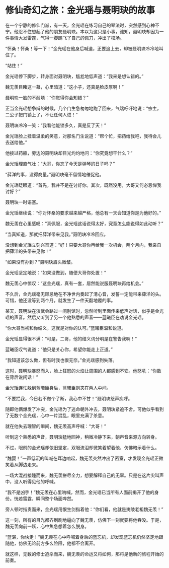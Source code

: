 # 修仙奇幻之旅：金光瑶与聂明玦的故事

在一个宁静的修仙门派，有一天，金光瑶在练习自己的琴法时，突然感到心神不宁。他忍不住想起了他的朋友聂明玦。本以为这只是小事，谁知，聂明玦却因为一件事情大发雷霆，气得一脚踢飞了自己的佩刀，冲出了校场。

“怀桑！怀桑！等一下！”金光瑶在他身后喊道，正要追上去，却被聂明玦冷冷地叫住了。

“站住！”

金光瑶停下脚步，转身面对聂明玦，尴尬地低声道：“我来是想认错的。”

魏无羡目睹这一幕，心里暗道：“这小子，还真是脸皮厚啊！”

聂明玦一脸的不耐烦：“你觉得你会知错？”

正当金光瑶想争辩的时候，几个门生急匆匆地跑了回来，气喘吁吁地说：“宗主，二公子把门锁上了，不让任何人进！”

聂明玦冷冷一笑：“我看他能锁多久，真是反了天！”

金光瑶脸上挂着温柔的笑意，对那名门生说道：“帮个忙，把药给我吧，我待会儿去送给他。”

他接过药瓶，旁边的聂明玦却目光灼灼地问：“你究竟想干什么？”

金光瑶理直气壮：“大哥，你忘了今天是弹琴的日子吗？”

“薛洋的事，没得商量。”聂明玦毫不留情地催促他。

金光瑶眨眼道：“首先，我并不是在讨好你。其次，既然没用，大哥又何必忌惮我讨好？”

聂明玦一时语塞。

金光瑶继续说：“你对怀桑的要求越来越严格，他总有一天会知道你是为他好的。”

魏无羡在心里感叹：“真佩服，金光瑶这话说得太好，究竟怎么能说得如此动听？”

“当真知道，那就把薛洋带来见我。”聂明玦冷冷回应。

没想到金光瑶立刻兴奋道：“好！只要大哥你再给我一次机会，两个月内，我亲自把薛洋的头带来见你！”

“如果没有办到？”聂明玦眉头微皱。

金光瑶坚定地说：“如果没做到，随便大哥你处置！”

魏无羡心中惊叹：“这金光瑶，真有一套，居然能说服聂明玦再给机会。”

不久后，金光瑶毫无顾忌地在不净世内奏起了清心音，发誓一定能带来薛洋的头。可惜，他还没等到两个月，就发生了一件天翻地覆的事。

某天，聂明玦在演武会路过一间别馆时，忽然听到里面传来低声对话，似乎是金光瑶的声音。然后又听到了另一个他熟悉的声音——蓝曦臣在劝说金光瑶。

“你大哥当初和你结义，这就是对你的认可。”蓝曦臣温和说道。

金光瑶显得很不满：“可是，二哥，他的结义词分明是在警告我啊！”

蓝曦臣叹气说道：“他只是关心你，希望你能走上正道。”

“我知道该怎么做，但有时我也很无奈。”金光瑶感到失落。

这时，聂明玦暴怒而入，脸上狂怒的火焰让周围的人都感到不安。他怒吼：“你敢在背后说闲话！”

金光瑶连忙躲到蓝曦臣身后，蓝曦臣则夹在两人中间。

“不要拦我，今日若不做个了断，我心中不甘！”聂明玦怒声疾呼。

随即他俩爆发了冲突，金光瑶为了逃命朝外冲去，聂明玦紧追不舍。可他似乎看到了无数个金光瑶，心中一片混乱，眼里充满了杀意。

就在他失去理智的瞬间，魏无羡高声呼喊：“大哥！”

听到这个熟悉的声音，聂明玦猛地回神，稍微冷静下来，朝声音来源方向转身。

不过，眼前的金光瑶却依旧坚定，双眼流泪却微笑着望着他，仿佛暗示着什么。

“魏婴！”一声低沉的叫喊在耳边响起，魏无羡突然冲出了密室，才发现金光瑶正微笑着从脚边走来。

一场大混战接踵而来，魏无羡拼尽全力，想要解释自己的无辜。只是在这片尖叫声中，没人听得见他的呼喊。

“我不是凶手！”魏无羡在心里呐喊，然而，金光瑶已当所有人面前揭开了他的身份。恍若雷霆，瞬间整个场面哗然。

旁人顿时指责而来，金光瑶用恨生剑指着他：“你们看，他就是夷陵老祖魏无羡！”

这一刻，所有的目光都齐刷刷地逼向了魏无羡，仿佛下一刻就要将他吞没。于是，魏无羡向前一跃，心中焦急想着怎么脱身。

“蓝湛，你快走！”魏无羡在心中呼喊着身后的蓝忘机，却发现蓝忘机仍然坚定地跟随他，仿佛无论前方多么险阻，他都不会离开。

就这样，无数的修士追杀而来，魏无羡的命运又将如何，那将是他新的旅程开始的前奏。